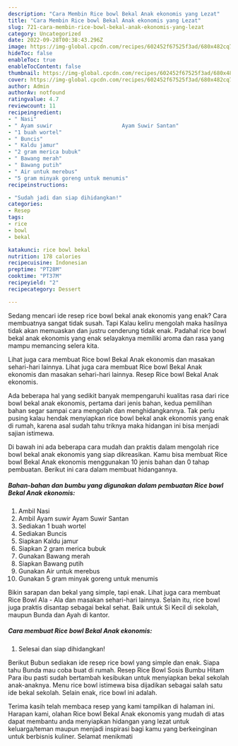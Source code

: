 ```yaml
---
description: "Cara Membin Rice bowl Bekal Anak ekonomis yang Lezat"
title: "Cara Membin Rice bowl Bekal Anak ekonomis yang Lezat"
slug: 721-cara-membin-rice-bowl-bekal-anak-ekonomis-yang-lezat
category: Uncategorized
date: 2022-09-28T00:38:43.296Z
image: https://img-global.cpcdn.com/recipes/602452f67525f3ad/680x482cq70/rice-bowl-bekal-anak-ekonomis-foto-resep-utama.jpg
hideToc: false
enableToc: true
enableTocContent: false
thumbnail: https://img-global.cpcdn.com/recipes/602452f67525f3ad/680x482cq70/rice-bowl-bekal-anak-ekonomis-foto-resep-utama.jpg
cover: https://img-global.cpcdn.com/recipes/602452f67525f3ad/680x482cq70/rice-bowl-bekal-anak-ekonomis-foto-resep-utama.jpg
author: Admin
authorAv: notfound
ratingvalue: 4.7
reviewcount: 11
recipeingredient:
- " Nasi"
- " Ayam suwir                      Ayam Suwir Santan"
- "1 buah wortel"
- " Buncis"
- " Kaldu jamur"
- "2 gram merica bubuk"
- " Bawang merah"
- " Bawang putih"
- " Air untuk merebus"
- "5 gram minyak goreng untuk menumis"
recipeinstructions:

- "Sudah jadi dan siap dihidangkan!"
categories:
- Resep
tags:
- rice
- bowl
- bekal

katakunci: rice bowl bekal 
nutrition: 178 calories
recipecuisine: Indonesian
preptime: "PT28M"
cooktime: "PT37M"
recipeyield: "2"
recipecategory: Dessert

---
```



Sedang mencari ide resep rice bowl bekal anak ekonomis yang enak? Cara membuatnya sangat tidak susah. Tapi Kalau keliru mengolah maka hasilnya tidak akan memuaskan dan justru cenderung tidak enak. Padahal rice bowl bekal anak ekonomis yang enak selayaknya memiliki aroma dan rasa yang mampu memancing selera kita.


Lihat juga cara membuat Rice bowl Bekal Anak ekonomis dan masakan sehari-hari lainnya. Lihat juga cara membuat Rice bowl Bekal Anak ekonomis dan masakan sehari-hari lainnya. Resep Rice bowl Bekal Anak ekonomis.

Ada beberapa hal yang sedikit banyak mempengaruhi kualitas rasa dari rice bowl bekal anak ekonomis, pertama dari jenis bahan, kedua pemilihan bahan segar sampai cara mengolah dan menghidangkannya. Tak perlu pusing kalau hendak menyiapkan rice bowl bekal anak ekonomis yang enak di rumah, karena asal sudah tahu triknya maka hidangan ini bisa menjadi sajian istimewa.


Di bawah ini ada beberapa cara mudah dan praktis dalam mengolah rice bowl bekal anak ekonomis yang siap dikreasikan. Kamu bisa membuat Rice bowl Bekal Anak ekonomis menggunakan 10 jenis bahan dan 0 tahap pembuatan. Berikut ini cara dalam membuat hidangannya.

<!--inarticleads1-->

##### Bahan-bahan dan bumbu yang digunakan dalam pembuatan Rice bowl Bekal Anak ekonomis:

1. Ambil  Nasi
1. Ambil  Ayam suwir                      Ayam Suwir Santan
1. Sediakan 1 buah wortel
1. Sediakan  Buncis
1. Siapkan  Kaldu jamur
1. Siapkan 2 gram merica bubuk
1. Gunakan  Bawang merah
1. Siapkan  Bawang putih
1. Gunakan  Air untuk merebus
1. Gunakan 5 gram minyak goreng untuk menumis


Bikin sarapan dan bekal yang simple, tapi enak. Lihat juga cara membuat Rice Bowl Ala - Ala dan masakan sehari-hari lainnya. Selain itu, rice bowl juga praktis disantap sebagai bekal sehat. Baik untuk Si Kecil di sekolah, maupun Bunda dan Ayah di kantor. 

<!--inarticleads2-->

##### Cara membuat Rice bowl Bekal Anak ekonomis:


1. Selesai dan siap dihidangkan!

Berikut Bubun sediakan ide resep rice bowl yang simple dan enak. Siapa tahu Bunda mau coba buat di rumah. Resep Rice Bowl Sosis Bumbu Hitam Para ibu pasti sudah bertambah kesibukan untuk menyiapkan bekal sekolah anak-anaknya. Menu rice bowl istimewa bisa dijadikan sebagai salah satu ide bekal sekolah. Selain enak, rice bowl ini adalah. 

Terima kasih telah membaca resep yang kami tampilkan di halaman ini. Harapan kami, olahan Rice bowl Bekal Anak ekonomis yang mudah di atas dapat membantu anda menyiapkan hidangan yang lezat untuk keluarga/teman maupun menjadi inspirasi bagi kamu yang berkeinginan untuk berbisnis kuliner. Selamat menikmati
